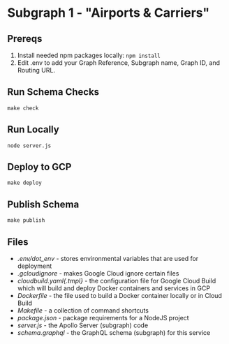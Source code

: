 # Subgraph 1 - "Airports & Carriers"

## Prereqs

 1. Install needed npm packages locally: `npm install`
 2. Edit .env to add your Graph Reference, Subgraph name, Graph ID, and Routing URL.

## Run Schema Checks

```
make check
```

## Run Locally

```
node server.js
```

## Deploy to GCP

```
make deploy
```

## Publish Schema

```
make publish
```

## Files

 * _.env/dot_env_ - stores environmental variables that are used for deployment
 * _.gcloudignore_ - makes Google Cloud ignore certain files
 * _cloudbuild.yaml{.tmpl}_ - the configuration file for Google Cloud Build which will build and deploy Docker containers and services in GCP
 * _Dockerfile_ - the file used to build a Docker container locally or in Cloud Build
 * _Makefile_ - a collection of command shortcuts
 * _package.json_ - package requirements for a NodeJS project
 * _server.js_ - the Apollo Server (subgraph) code
 * _schema.graphql_ - the GraphQL schema (subgraph) for this service
